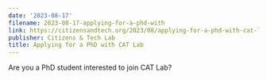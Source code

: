 ```yaml
---
date: '2023-08-17'
filename: 2023-08-17-applying-for-a-phd-with
link: https://citizensandtech.org/2023/08/applying-for-a-phd-with-cat-lab/
publisher: Citizens & Tech Lab
title: Applying for a PhD with CAT Lab
---
```


Are you a PhD student interested to join CAT Lab?